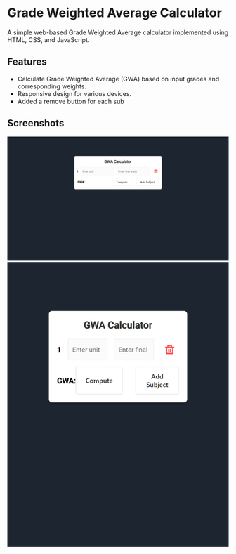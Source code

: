 # Grade Weighted Average Calculator

A simple web-based Grade Weighted Average calculator implemented using HTML, CSS, and JavaScript.

## Features

- Calculate Grade Weighted Average (GWA) based on input grades and corresponding weights.
- Responsive design for various devices.
- Added a remove button for each sub

## Screenshots

![Screenshot 1](screenshots/desktop.png)
![Screenshot 2](screenshots/mobile.png)
